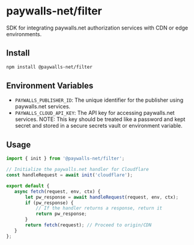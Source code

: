 # paywalls-net/filter

SDK for integrating paywalls.net authorization services with CDN or edge environments.

## Install

```bash
npm install @paywalls-net/filter
```

## Environment Variables
- `PAYWALLS_PUBLISHER_ID`: The unique identifier for the publisher using paywalls.net services.
- `PAYWALLS_CLOUD_API_KEY`: The API key for accessing paywalls.net services. NOTE: This key should be treated like a password and kept secret and stored in a secure secrets vault or environment variable.

## Usage
```javascript
import { init } from '@paywalls-net/filter';

// Initialize the paywalls.net handler for Cloudflare
const handleRequest = await init('cloudflare');

export default {
   async fetch(request, env, ctx) {
       let pw_response = await handleRequest(request, env, ctx);
       if (pw_response) {
           // If the handler returns a response, return it
           return pw_response;
       }
       return fetch(request); // Proceed to origin/CDN
   }
};
```

